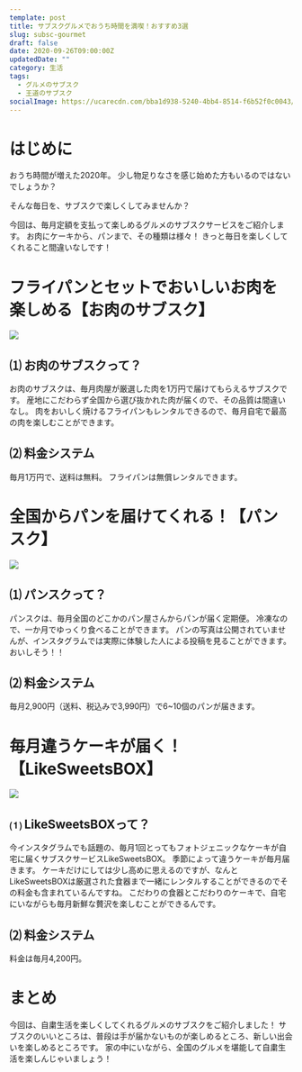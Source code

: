 ```yaml
---
template: post
title: サブスクグルメでおうち時間を満喫！おすすめ3選
slug: subsc-gourmet
draft: false
date: 2020-09-26T09:00:00Z
updatedDate: ""
category: 生活
tags:
  - グルメのサブスク
  - 王道のサブスク
socialImage: https://ucarecdn.com/bba1d938-5240-4bb4-8514-f6b52f0c0043/CanvaMeatcoldcutsstationinbuffet.jpg
---
```


# はじめに

おうち時間が増えた2020年。
少し物足りなさを感じ始めた方もいるのではないでしょうか？

そんな毎日を、サブスクで楽しくしてみませんか？

今回は、毎月定額を支払って楽しめるグルメのサブスクサービスをご紹介します。
お肉にケーキから、パンまで、その種類は様々！
きっと毎日を楽しくしてくれること間違いなしです！

# フライパンとセットでおいしいお肉を楽しめる【お肉のサブスク】

![](https://ucarecdn.com/77782c0b-6f05-429b-9380-8135cd7456da/S__4169775.jpg)

## ⑴ お肉のサブスクって？
お肉のサブスクは、毎月肉屋が厳選した肉を1万円で届けてもらえるサブスクです。
産地にこだわらず全国から選び抜かれた肉が届くので、その品質は間違いなし。
肉をおいしく焼けるフライパンもレンタルできるので、毎月自宅で最高の肉を楽しむことができます。

## ⑵ 料金システム

毎月1万円で、送料は無料。
フライパンは無償レンタルできます。

# 全国からパンを届けてくれる！【パンスク】

![](https://ucarecdn.com/6cd1417a-c15f-400d-80ee-cafaa5fc6608/)

## ⑴ パンスクって？
パンスクは、毎月全国のどこかのパン屋さんからパンが届く定期便。
冷凍なので、一か月でゆっくり食べることができます。
パンの写真は公開されていませんが、インスタグラムでは実際に体験した人による投稿を見ることができます。
おいしそう！！

## ⑵ 料金システム

毎月2,900円（送料、税込みで3,990円）で6~10個のパンが届きます。

# 毎月違うケーキが届く！【LikeSweetsBOX】

![](https://ucarecdn.com/396e044b-5325-44cc-bc37-dd55e5a1954e/)

## ⑴ LikeSweetsBOXって？
今インスタグラムでも話題の、毎月1回とってもフォトジェニックなケーキが自宅に届くサブスクサービスLikeSweetsBOX。
季節によって違うケーキが毎月届きます。
ケーキだけにしては少し高めに思えるのですが、なんとLikeSweetsBOXは厳選された食器まで一緒にレンタルすることができるのでその料金も含まれているんですね。
こだわりの食器とこだわりのケーキで、自宅にいながらも毎月新鮮な贅沢を楽しむことができるんです。

## ⑵ 料金システム
料金は毎月4,200円。

# まとめ
今回は、自粛生活を楽しくしてくれるグルメのサブスクをご紹介しました！
サブスクのいいところは、普段は手が届かないものが楽しめるところ、新しい出会いを楽しめるところです。
家の中にいながら、全国のグルメを堪能して自粛生活を楽しんじゃいましょう！
